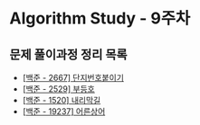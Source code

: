 # Algorithm Study - 9주차

## 문제 풀이과정 정리 목록
- [[백준 - 2667] 단지번호붙이기](https://mulgyeolog.today/Algorithm%20Study/acmicpc_2667/)
- [[백준 - 2529] 부등호](https://mulgyeolog.today/Algorithm%20Study/acmicpc_2529/)
- [[백준 - 1520] 내리막길](https://mulgyeolog.today/Algorithm%20Study/acmicpc_1520/)
- [[백준 - 19237] 어른상어](https://mulgyeolog.today/Algorithm%20Study/acmicpc_19237/)